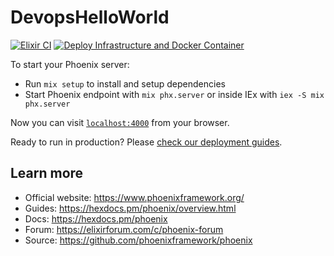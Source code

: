 # DevopsHelloWorld

[![Elixir CI](https://github.com/jcbowery/devops-hello-world/actions/workflows/elixir.yml/badge.svg)](https://github.com/jcbowery/devops-hello-world/actions/workflows/elixir.yml)
[![Deploy Infrastructure and Docker Container](https://github.com/jcbowery/devops-hello-world/actions/workflows/deploy.yml/badge.svg)](https://github.com/jcbowery/devops-hello-world/actions/workflows/deploy.yml)

To start your Phoenix server:

  * Run `mix setup` to install and setup dependencies
  * Start Phoenix endpoint with `mix phx.server` or inside IEx with `iex -S mix phx.server`

Now you can visit [`localhost:4000`](http://localhost:4000) from your browser.

Ready to run in production? Please [check our deployment guides](https://hexdocs.pm/phoenix/deployment.html).

## Learn more

  * Official website: https://www.phoenixframework.org/
  * Guides: https://hexdocs.pm/phoenix/overview.html
  * Docs: https://hexdocs.pm/phoenix
  * Forum: https://elixirforum.com/c/phoenix-forum
  * Source: https://github.com/phoenixframework/phoenix
